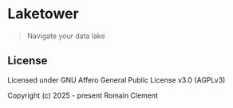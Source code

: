 # Laketower

> Navigate your data lake

## License

Licensed under GNU Affero General Public License v3.0 (AGPLv3)

Copyright (c) 2025 - present Romain Clement